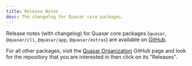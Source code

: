 ```yaml
---
title: Release Notes
desc: The changelog for Quasar core packages.
---
```


Release notes (with changelog) for Quasar core packages (`quasar`, `@quasar/cli`, `@quasar/app`, `@quasar/extras`) are available on [GitHub](https://github.com/quasarframework/quasar/releases).

For all other packages, visit the [Quasar Organization](https://github.com/quasarframework) GitHub page and look for the repository that you are interested in then click on its "Releases".

<quasar-releases />
